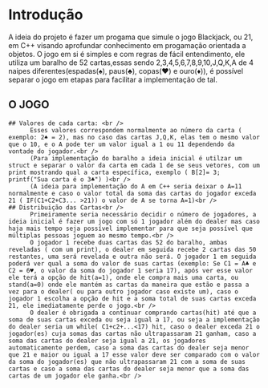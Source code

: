 # Introdução<br />
A ideia do projeto é fazer um progama que simule o jogo Blackjack, ou 21, em C++ visando aprofundar conhecimento em progamação orientada a objetos. O jogo em si é simples e com regras de fácil entendimento, ele utiliza um baralho de 52 cartas,essas sendo 2,3,4,5,6,7,8,9,10,J,Q,K,A de 4 naipes diferentes(espadas(♠), paus(♣), copas(♥) e ouro(♦)), é possível separar o jogo em etapas para facilitar a implementação de tal.<br />
  
  ## O JOGO <br />
    ## Valores de cada carta: <br />
          Esses valores correspondem normalmente ao número da carta ( exemplo: 2♠ = 2), mas no caso das cartas J,Q,K, elas tem o mesmo valor que o 10, e o A pode ter um valor igual a 1 ou 11 dependendo da vontade do jogador.<br />
          (Para implementação do baralho a ideia inicial é utilzar um struct e separar o valor da carta em cada 1 de se seus vetores, com um print mostrando qual a carta específica, exemplo ( B[2]= 3; printf("Sua carta é o 3♣") )<br />
          (A ideia para implementação do A em C++ seria deixar o A=11 normalmente e caso o valor total da soma das cartas do jogador exceda 21 ( IF(C1+C2+C3... >21)) o valor de A se torna A=1)<br />
    ## Distribuição das Cartas<br />
          Primeiramente seria necessário decidir o número de jogadores, a ideia inicial é fazer um jogo com só 1 jogador além do dealer mas caso haja mais tempo seja possível implementar para que seja possível que múltiplas pessoas joguem ao mesmo tempo.<br />
          O jogador 1 recebe duas cartas das 52 do baralho, ambas reveladas ( com um print), o dealer em seguida recebe 2 cartas das 50 restantes, uma será revelada e outra não será. O jogador 1 em seguida poderá ver qual a soma do valor de suas cartas (exemplo: Se C1 = A♣ e C2 = 6♥, o valor da soma do jogador 1 seria 17), após ver esse valor ele terá a opção de hit(a=1), onde ele compra mais uma carta, ou stand(a=0) onde ele mantém as cartas da maneira que estão e passa a vez para o dealer( ou para outro jogador caso existe um), caso o jogador 1 escolha a opção de hit e a soma total de suas cartas exceda 21, ele imediatamente perde o jogo.<br />
          O dealer é obrigada a continuar comprando cartas(hit) até que a soma de suas cartas exceda ou seja igual a 17, ou seja a implementação do dealer seria um while( C1+c2+...<17) hit, caso o dealer exceda 21 o jogador(es) cuja somas das cartas não ultrapassaram 21 ganham, caso a soma das cartas do dealer seja igual a 21, os jogadores automaticamente perdem, caso a soma das cartas do dealer seja menor que 21 e maior ou igual a 17 esse valor deve ser comparado com o valor da soma do jogador(es) que não ultrapassaram 21 com a soma de suas cartas e caso a soma das cartas do dealer seja menor que a soma das cartas de um jogador ele ganha.<br />
          
    
    
    
